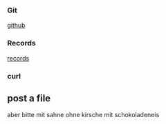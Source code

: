 ### Git

[github](http://github.com)


### Records

[records](http://trac.sharedrecords.org/wiki/HttpApi)

### curl

## post a file

  aber bitte mit sahne
  ohne kirsche
  mit schokoladeneis